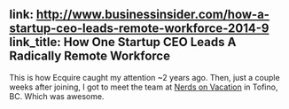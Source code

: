 link: http://www.businessinsider.com/how-a-startup-ceo-leads-remote-workforce-2014-9
link_title: How One Startup CEO Leads A Radically Remote Workforce
---

This is how Ecquire caught my attention ~2 years ago. Then, just a couple weeks after joining, I got to meet the team at <a title="Nerds on vacation" href="http://staydecent.ca/blog/nerds-on-vacation">Nerds on Vacation</a> in Tofino, BC. Which was awesome.

